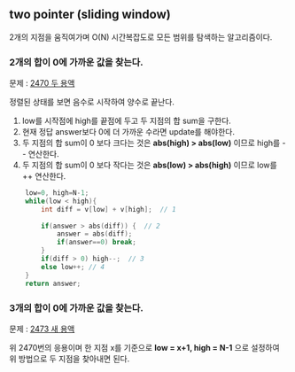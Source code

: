 <h2>two pointer (sliding window)</h2>

2개의 지점을 움직여가며 O(N) 시간복잡도로 모든 범위를 탐색하는 알고리즘이다.<br>

<h3>2개의 합이 0에 가까운 값을 찾는다.</h3>

문제 : [2470 두 용액](https://www.acmicpc.net/problem/2470)

정렬된 상태를 보면 음수로 시작하여 양수로 끝난다.<br>
1. low를 시작점에 high를 끝점에 두고 두 지점의 합 sum을 구한다.
2. 현재 정답 answer보다 0에 더 가까운 수라면 update를 해야한다. 
3. 두 지점의 합 sum이 0 보다 크다는 것은 **abs(high) > abs(low)** 이므로 high를 -- 연산한다.
4. 두 지점의 합 sum이 0 보다 작다는 것은 **abs(low) > abs(high)** 이므로 low를 ++ 연산한다.

```C
    low=0, high=N-1;
    while(low < high){
        int diff = v[low] + v[high];  // 1
        
        if(answer > abs(diff)) {  // 2
            answer = abs(diff);
            if(answer==0) break;
        }
        if(diff > 0) high--;  // 3
        else low++; // 4
    }
    return answer;
```

<h3>3개의 합이 0에 가까운 값을 찾는다.</h3>

문제 : [2473 새 용액](https://www.acmicpc.net/problem/2473)

위 2470번의 응용이며 한 지점 x를 기준으로 **low = x+1, high = N-1** 으로 설정하여 위 방법으로 두 지점을 찾아내면 된다.<br>
